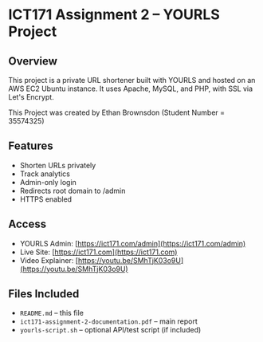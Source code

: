 # ICT171 Assignment 2 – YOURLS Project

## Overview
This project is a private URL shortener built with YOURLS and hosted on an AWS EC2 Ubuntu instance. It uses Apache, MySQL, and PHP, with SSL via Let's Encrypt.  


This Project was created by Ethan Brownsdon (Student Number = 35574325)

## Features
- Shorten URLs privately
- Track analytics
- Admin-only login
- Redirects root domain to /admin
- HTTPS enabled

## Access
- YOURLS Admin: [https://ict171.com/admin](https://ict171.com/admin)
- Live Site: [https://ict171.com](https://ict171.com)
- Video Explainer: [https://youtu.be/SMhTjK03o9U](https://youtu.be/SMhTjK03o9U)

## Files Included
- `README.md` – this file
- `ict171-assignment-2-documentation.pdf` – main report
- `yourls-script.sh` – optional API/test script (if included)

